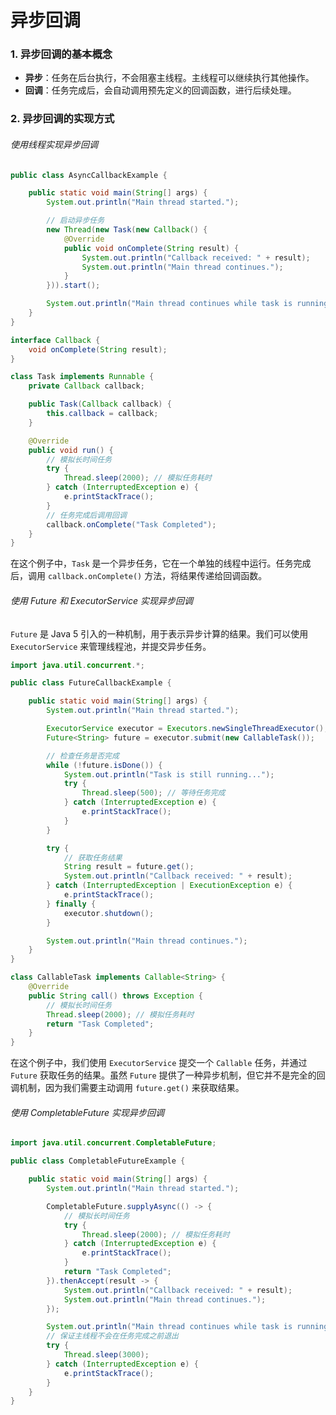 # 异步回调

### 1. 异步回调的基本概念

- **异步**：任务在后台执行，不会阻塞主线程。主线程可以继续执行其他操作。
- **回调**：任务完成后，会自动调用预先定义的回调函数，进行后续处理。

### 2. 异步回调的实现方式

###### 使用线程实现异步回调

```java
public class AsyncCallbackExample {

    public static void main(String[] args) {
        System.out.println("Main thread started.");

        // 启动异步任务
        new Thread(new Task(new Callback() {
            @Override
            public void onComplete(String result) {
                System.out.println("Callback received: " + result);
                System.out.println("Main thread continues.");
            }
        })).start();

        System.out.println("Main thread continues while task is running.");
    }
}

interface Callback {
    void onComplete(String result);
}

class Task implements Runnable {
    private Callback callback;

    public Task(Callback callback) {
        this.callback = callback;
    }

    @Override
    public void run() {
        // 模拟长时间任务
        try {
            Thread.sleep(2000); // 模拟任务耗时
        } catch (InterruptedException e) {
            e.printStackTrace();
        }
        // 任务完成后调用回调
        callback.onComplete("Task Completed");
    }
}

```

在这个例子中，`Task` 是一个异步任务，它在一个单独的线程中运行。任务完成后，调用 `callback.onComplete()` 方法，将结果传递给回调函数。

###### 使用 Future 和 ExecutorService 实现异步回调

`Future` 是 Java 5 引入的一种机制，用于表示异步计算的结果。我们可以使用 `ExecutorService` 来管理线程池，并提交异步任务。

```java
import java.util.concurrent.*;

public class FutureCallbackExample {

    public static void main(String[] args) {
        System.out.println("Main thread started.");

        ExecutorService executor = Executors.newSingleThreadExecutor();
        Future<String> future = executor.submit(new CallableTask());

        // 检查任务是否完成
        while (!future.isDone()) {
            System.out.println("Task is still running...");
            try {
                Thread.sleep(500); // 等待任务完成
            } catch (InterruptedException e) {
                e.printStackTrace();
            }
        }

        try {
            // 获取任务结果
            String result = future.get();
            System.out.println("Callback received: " + result);
        } catch (InterruptedException | ExecutionException e) {
            e.printStackTrace();
        } finally {
            executor.shutdown();
        }

        System.out.println("Main thread continues.");
    }
}

class CallableTask implements Callable<String> {
    @Override
    public String call() throws Exception {
        // 模拟长时间任务
        Thread.sleep(2000); // 模拟任务耗时
        return "Task Completed";
    }
}

```

在这个例子中，我们使用 `ExecutorService` 提交一个 `Callable` 任务，并通过 `Future` 获取任务的结果。虽然 `Future` 提供了一种异步机制，但它并不是完全的回调机制，因为我们需要主动调用 `future.get()` 来获取结果。

###### 使用 CompletableFuture 实现异步回调

```java
import java.util.concurrent.CompletableFuture;

public class CompletableFutureExample {

    public static void main(String[] args) {
        System.out.println("Main thread started.");

        CompletableFuture.supplyAsync(() -> {
            // 模拟长时间任务
            try {
                Thread.sleep(2000); // 模拟任务耗时
            } catch (InterruptedException e) {
                e.printStackTrace();
            }
            return "Task Completed";
        }).thenAccept(result -> {
            System.out.println("Callback received: " + result);
            System.out.println("Main thread continues.");
        });

        System.out.println("Main thread continues while task is running.");
        // 保证主线程不会在任务完成之前退出
        try {
            Thread.sleep(3000);
        } catch (InterruptedException e) {
            e.printStackTrace();
        }
    }
}

```


